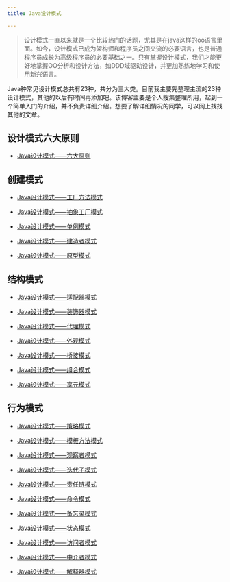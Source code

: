 ```yaml
---
title: Java设计模式

---
```


>设计模式一直以来就是一个比较热门的话题，尤其是在java这样的oo语言里面。如今，设计模式已成为架构师和程序员之间交流的必要语言，也是普通程序员成长为高级程序员的必要基础之一。只有掌握设计模式，我们才能更好地掌握OO分析和设计方法，如DDD域驱动设计，并更加熟练地学习和使用新兴语言。

<!-- more -->

Java种常见设计模式总共有23种，共分为三大类。目前我主要先整理主流的23种设计模式，其他的以后有时间再添加吧。该博客主要是个人搜集整理所用，起到一个简单入门的介绍，并不负责详细介绍。想要了解详细情况的同学，可以网上找找其他的文章。

## 设计模式六大原则

* [Java设计模式——六大原则]()

## 创建模式

* [Java设计模式——工厂方法模式]()

* [Java设计模式——抽象工厂模式]()

* [Java设计模式——单例模式]()

* [Java设计模式——建造者模式]()

* [Java设计模式——原型模式]()

## 结构模式

* [Java设计模式——适配器模式]()

* [Java设计模式——装饰器模式]()

* [Java设计模式——代理模式]()

* [Java设计模式——外观模式]()

* [Java设计模式——桥接模式]()

* [Java设计模式——组合模式]()

* [Java设计模式——享元模式]()

## 行为模式

* [Java设计模式——策略模式]()

* [Java设计模式——模板方法模式]()

* [Java设计模式——观察者模式]()

* [Java设计模式——迭代子模式]()

* [Java设计模式——责任链模式]()

* [Java设计模式——命令模式]()

* [Java设计模式——备忘录模式]()

* [Java设计模式——状态模式]()

* [Java设计模式——访问者模式]()

* [Java设计模式——中介者模式]()

* [Java设计模式——解释器模式]()



